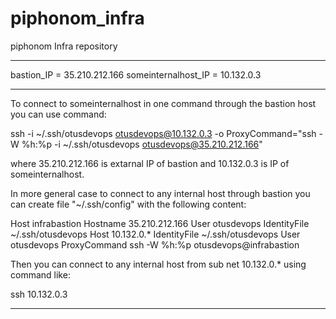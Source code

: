 # piphonom_infra
piphonom Infra repository

************

bastion_IP = 35.210.212.166
someinternalhost_IP = 10.132.0.3

************

To connect to someinternalhost in one command through the bastion host 
you can use command:

ssh -i ~/.ssh/otusdevops otusdevops@10.132.0.3 -o ProxyCommand="ssh -W %h:%p -i ~/.ssh/otusdevops otusdevops@35.210.212.166"

where 35.210.212.166 is extarnal IP of bastion and
10.132.0.3 is IP of someinternalhost.

In more general case to connect to any internal host through bastion
you can create file "~/.ssh/config" with the following content:

Host infrabastion
  Hostname 35.210.212.166
  User otusdevops
  IdentityFile  ~/.ssh/otusdevops
Host 10.132.0.*
  IdentityFile  ~/.ssh/otusdevops
  User otusdevops
  ProxyCommand ssh -W %h:%p  otusdevops@infrabastion

Then you can connect to any internal host from sub net 10.132.0.*
using command like:

ssh 10.132.0.3

************
